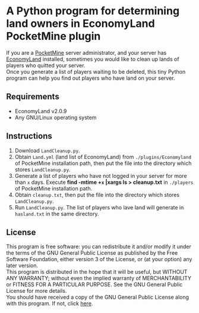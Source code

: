 # A Python program for determining land owners in EconomyLand PocketMine plugin
If you are a [PocketMine](https://github.com/PocketMine/PocketMine-MP) server administrator, and your server has [EconomyLand](https://github.com/onebone/EconomyS/tree/master/EconomyLand) installed,  sometimes you would like to clean up lands of players who quitted your server.   
Once you generate a list of players waiting to be deleted, this tiny Python program can help you find out players who have land on your server.

## Requirements
* EconomyLand v2.0.9
* Any GNU/Linux operating system

## Instructions
1. Download `LandCleanup.py`.
2. Obtain `Land.yml` (land list of EconomyLand) from `./plugins/Economyland` of PocketMine installation path, then put the file into the directory which stores `LandCleanup.py`.
3. Generate a list of players who have not logged in your server for more than `x` days. Execute **find -mtime +`x` |xargs ls > cleanup.txt** in `./players` of PocketMine installation path.
4. Obtain `cleanup.txt`, then put the file into the directory which stores `LandCleanup.py`.
5. Run `LandCleanup.py`. The list of players who lave land will generate in `hasland.txt` in the same directory.

## License
This program is free software: you can redistribute it and/or modify it under the terms of the GNU General Public License as published by the Free Software Foundation, either version 3 of the License, or (at your option) any later version.   
This program is distributed in the hope that it will be useful, but WITHOUT ANY WARRANTY; without even the implied warranty of MERCHANTABILITY or FITNESS FOR A PARTICULAR PURPOSE. See the GNU General Public License for more details.   
You should have received a copy of the GNU General Public License along with this program. If not, click [here](http://www.gnu.org/licenses/).
